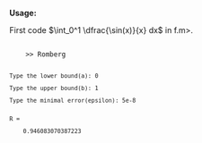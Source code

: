 **Usage:**

First code $\int_0^1 \dfrac{\sin(x)}{x} dx$ in <cod>f.m</code>>.

<code>
    >> Romberg

    Type the lower bound(a): 0

    Type the upper bound(b): 1

    Type the minimal error(epsilon): 5e-8
    

    R = 

        0.946083070387223
</code>
